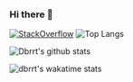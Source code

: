 ### Hi there 👋

[![StackOverflow](https://github-readme-stackoverflow.vercel.app/?userID=8483084&theme=dark)](https://stackoverflow.com/users/8483084/dbrrt)
![Top Langs](https://github-readme-stats.vercel.app/api/top-langs/?username=dbrrt&layout=compact&theme=blueberry)

![Dbrrt's github stats](https://github-readme-stats.vercel.app/api?username=dbrrt&show_icons=true&count_private=true&hide=stars&include_all_commits=true&theme=blueberry&show_icons=true)

![dbrrt's wakatime stats](https://github-readme-stats.vercel.app/api/wakatime?username=f55940d3-29a7-416c-a624-734033b6e060&theme=blueberry)
